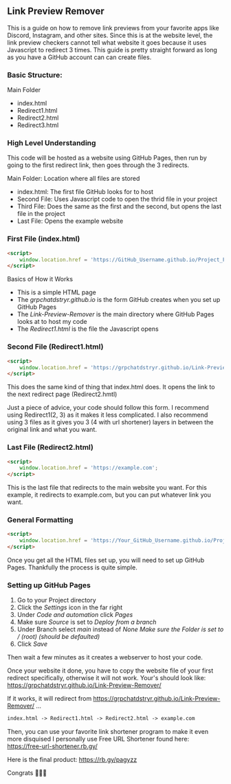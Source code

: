 

## Link Preview Remover
This is a guide on how to remove link previews from your favorite apps like Discord, Instagram, and other sites. Since this is at the website level, the link preview checkers cannot tell what website it goes because it uses Javascript to redirect 3 times. This guide is pretty straight forward as long as you have a GitHub account can can create files. 

### Basic Structure:
Main Folder 
  -  index.html
  -  Redirect1.html
  -  Redirect2.html
  -  Redirect3.html


### High Level Understanding
This code will be hosted as a website using GitHub Pages, then run by going to the first redirect link, then goes through the 3 redirects. 

Main Folder: Location where all files are stored
  -  index.html: The first file GitHub looks for to host
  -  Second File: Uses Javascript code to open the thrid file in your project
  -  Third File: Does the same as the first and the second, but opens the last file in the project
  -  Last File: Opens the example website 


### First File (index.html)
``` html
<script>
    window.location.href = 'https://GitHub_Username.github.io/Project_Folder/File.html';
</script>
```

Basics of How it Works
 - This is a simple HTML page
 - The *grpchatdstryr.github.io* is the form GitHub creates when you set up GitHub Pages
 - The *Link-Preview-Remover* is the main directory where GitHub Pages looks at to host my code
 - The *Redirect1.html* is the file the Javascript opens


### Second File (Redirect1.html)
``` html
<script>
    window.location.href = 'https://grpchatdstryr.github.io/Link-Preview-Remover/Redirect2.html';
</script>
```

This does the same kind of thing that index.html does. It opens the link to the next redirect page (Redirect2.hmtl)

Just a piece of advice, your code should follow this form. I recommend using Redirect1(2, 3) as it makes it less complicated. 
I also recommend using 3 files as it gives you 3 (4 with url shortener) layers in between the original link and what you want. 


### Last File (Redirect2.html)
``` html
<script>
    window.location.href = 'https://example.com';
</script>
```
This is the last file that redirects to the main website you want. For this example, it redirects to example.com, but you can put whatever link you want.


### General Formatting
``` html
<script>
    window.location.href = 'https://Your_GitHub_Username.github.io/Project-Folder/File.html';
</script>
```

Once you get all the HTML files set up, you will need to set up GitHub Pages. Thankfully the process is quite simple. 


### Setting up GitHub Pages

1) Go to your Project directory
2) Click the *Settings* icon in the far right 
3) Under *Code and automation* click *Pages*
4) Make sure *Source* is set to *Deploy from a branch*
5) Under Branch select *main* instead of *None*  *Make sure the Folder is set to / (root)  (should be defaulted)*
6) Click *Save*

Then wait a few minutes as it creates a webserver to host your code.

Once your website it done, you have to copy the website file of your first redirect specifically, otherwise it will not work. Your's should look like:
https://grpchatdstryr.github.io/Link-Preview-Remover/

If it works, it will redirect from 
https://grpchatdstryr.github.io/Link-Preview-Remover/ ...
``` html
index.html -> Redirect1.html -> Redirect2.html -> example.com
```

Then, you can use your favorite link shortener program to make it even more disquised 
I personally use Free URL Shortener found here: 
https://free-url-shortener.rb.gy/

Here is the final product: 
https://rb.gy/pagyzz


Congrats 🎉🎉🎉
